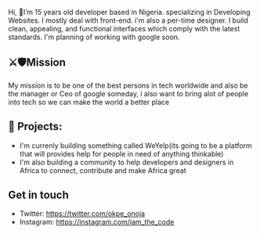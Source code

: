 
Hi, 👋I’m 15 years old developer based in Nigeria. specializing in Developing Websites. I mostly deal with front-end. i'm also a per-time designer. I build clean, appealing, and functional interfaces which comply with the latest standards. I'm planning of working with google soon.
## ⚔️🛡Mission
My mission is to be one of the best persons in tech worldwide and also be the manager or Ceo of google someday, i also want to bring alot of people into tech so we can make the world a better place 

## 🌱 Projects: 
- I'm currenly building something called WeYelp(its going to be a platform that will provides help for people in need of anything thinkable)  
-  I'm also building a community to help developers and designers in Africa to connect, contribute and make Africa great
## Get in touch
- Twitter: https://twitter.com/okpe_onoja
- Instagram: https://instagram.com/iam_the_code
